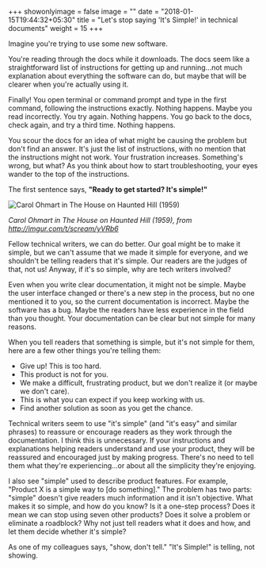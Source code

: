 +++
showonlyimage = false
image = ""
date = "2018-01-15T19:44:32+05:30"
title = "Let's stop saying 'It's Simple!' in technical documents"
weight = 15
+++

Imagine you're trying to use some new software.

<!--more-->

You're reading through the docs while it downloads. The docs seem like a straightforward list of instructions for getting up and running...not much explanation about everything the software can do, but maybe that will be clearer when you're actually using it.

Finally! You open terminal or command prompt and type in the first command, following the instructions exactly. Nothing happens. Maybe you read incorrectly. You try again. Nothing happens. You go back to the docs, check again, and try a third time. Nothing happens.

You scour the docs for an idea of what might be causing the problem but don't find an answer. It's just the list of instructions, with no mention that the instructions might not work. Your frustration increases. Something's wrong, but what? As you think about how to start troubleshooting, your eyes wander to the top of the instructions.

The first sentence says, **"Ready to get started? It's simple!"**

![Carol Ohmart in The House on Haunted Hill (1959)][1]

*Carol Ohmart in The House on Haunted Hill (1959), from http://imgur.com/t/scream/yVRb6*

Fellow technical writers, we can do better. Our goal might be to make it simple, but we can't assume that we made it simple for everyone, and we shouldn't be telling readers that it's simple. Our readers are the judges of that, not us! Anyway, if it's so simple, why are tech writers involved?

Even when you write clear documentation, it might not be simple. Maybe the user interface changed or there's a new step in the process, but no one mentioned it to you, so the current documentation is incorrect. Maybe the software has a bug. Maybe the readers have less experience in the field than you thought. Your documentation can be clear but not simple for many reasons.

When you tell readers that something is simple, but it's not simple for them, here are a few other things you're telling them:

* Give up! This is too hard.
* This product is not for you.
* We make a difficult, frustrating product, but we don't realize it (or maybe we don't care).
* This is what you can expect if you keep working with us.
* Find another solution as soon as you get the chance.

Technical writers seem to use "it's simple" (and "it's easy" and similar phrases) to reassure or encourage readers as they work through the documentation. I think this is unnecessary. If your instructions and explanations helping readers understand and use your product, they will be reassured and encouraged just by making progress. There's no need to tell them what they're experiencing...or about all the simplicity they're enjoying.

I also see "simple" used to describe product features. For example, "Product X is a simple way to [do something]." The problem has two parts: "simple" doesn't give readers much information and it isn't objective. What makes it so simple, and how do you know? Is it a one-step process? Does it mean we can stop using seven other products? Does it solve a problem or eliminate a roadblock? Why not just tell readers what it does and how, and let them decide whether it's simple?

As one of my colleagues says, "show, don't tell." "It's Simple!" is telling, not showing.

[1]: /img/carol-ohmart-scream.jpg

